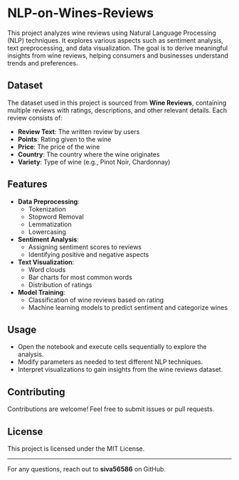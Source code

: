 # NLP-on-Wines-Reviews

This project analyzes wine reviews using Natural Language Processing (NLP) techniques. It explores various aspects such as sentiment analysis, text preprocessing, and data visualization. The goal is to derive meaningful insights from wine reviews, helping consumers and businesses understand trends and preferences.

## Dataset
The dataset used in this project is sourced from **Wine Reviews**, containing multiple reviews with ratings, descriptions, and other relevant details. Each review consists of:
- **Review Text**: The written review by users
- **Points**: Rating given to the wine
- **Price**: The price of the wine
- **Country**: The country where the wine originates
- **Variety**: Type of wine (e.g., Pinot Noir, Chardonnay)

## Features
- **Data Preprocessing**:
  - Tokenization
  - Stopword Removal
  - Lemmatization
  - Lowercasing
- **Sentiment Analysis**:
  - Assigning sentiment scores to reviews
  - Identifying positive and negative aspects
- **Text Visualization**:
  - Word clouds
  - Bar charts for most common words
  - Distribution of ratings
- **Model Training**:
  - Classification of wine reviews based on rating
  - Machine learning models to predict sentiment and categorize wines

## Usage
- Open the notebook and execute cells sequentially to explore the analysis.
- Modify parameters as needed to test different NLP techniques.
- Interpret visualizations to gain insights from the wine reviews dataset.

## Contributing
Contributions are welcome! Feel free to submit issues or pull requests.

## License
This project is licensed under the MIT License.

---
For any questions, reach out to **siva56586** on GitHub.


